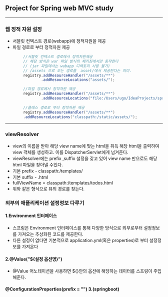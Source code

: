 
## Project for Spring web MVC study

---

### 웹 정적 자원 설정

- 서블릿 컨텍스트 경로(webapp)에 정적자원을 제공
- 파일 경로로 부터 정적자원 제공

````java
        //서블릿 컨텍스트 경로에서 정적자원제공
        // 해당 방식은 war 파일 방식의 패키징에서만 동작한다 
        // (jar 파일에서는 wabapp 디렉토리 사용 불가)
        // /assets 으로 오는 경로를  asset/에서 제공한다는 의미.
        registry.addResourceHandler("/assets/**")
                .addResourceLocations("assets/");

        //파일 경로에서 정적자원 제공
        registry.addResourceHandler("/assets/**")
                .addResourceLocations("file:/Users/ugo/IdeaProjects/spring-web-mvc-study/todos/files/assets/");
        
        //클래스 경로로 부터 정적자원 제공
        registry.addResourceHandler("/assets/**")
        .addResourceLocations("classpath:/static/assets/");
````

---
### viewResolver

- view의 이름을 받아 해당 view name에 맞는 html을 취득 해당 html을 출력하여 view 객체를 생성하고. 이를 DispatcherServlet에게 넘겨준다.
- viewResolver에는 prefix ,suffix 설정을 갖고 있어 view name 만으로도 해당 html 파일을 찾아낼 수있다.
- 기본 prefix - classpath:/templates/
- 기본 suffix - .html
- fullViewName =  classpath:/templates/todos.html
- 위와 같은 형식으로 뷰의 경로를 찾는다.

### 외부의 애플리케이션 설정정보 다루기

#### 1.Environment 인터페이스

- 스프링은 Environment 인터페이스를 통해 다양한 방식으로 외부로부터 설정정보를 가져오는 추상화된 코드를 제공한다.
- 다른 설정이 없다면 기본적으로 application.yml(혹은 properties)로 부터 설정정보를 가져온다

#### 2.@Value("${설정 옵션명}") 

- @Value 어노테이션을 사용하면 ${}안의 옵션에 해당하는 데이터를  스프링이 주입해준다.

#### @ConfigurationProperties(prefix = "") 3.(springboot)

